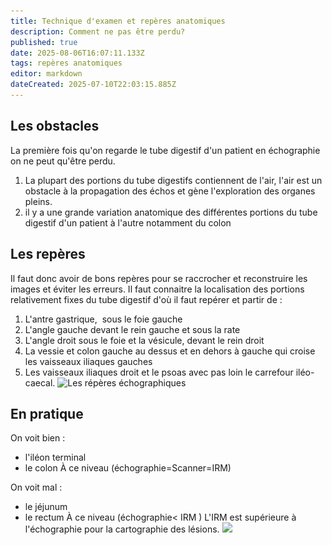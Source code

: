 ```yaml
---
title: Technique d'examen et repères anatomiques
description: Comment ne pas être perdu?
published: true
date: 2025-08-06T16:07:11.133Z
tags: repères anatomiques
editor: markdown
dateCreated: 2025-07-10T22:03:15.885Z
---
```


## Les obstacles

La première fois qu'on regarde le tube digestif d'un patient en échographie on ne peut qu'être perdu.

1.  La plupart des portions du tube digestifs contiennent de l'air, l'air est un obstacle à la propagation des échos et gène l'exploration des organes pleins.
2.  il y a une grande variation anatomique des différentes portions du tube digestif d'un patient à l'autre notamment du colon

## Les repères 


Il faut donc avoir de bons repères pour se raccrocher et reconstruire les images et éviter les erreurs.
Il faut connaitre la localisation des portions relativement fixes du tube digestif d'où il faut repérer et partir de :
1.  L'antre gastrique,  sous le foie gauche
2.  L'angle gauche devant le rein gauche et sous la rate
3.  L'angle droit sous le foie et la vésicule, devant le rein droit
4.  La vessie et colon gauche au dessus et en dehors à gauche qui croise les vaisseaux iliaques gauches
5.  Les vaisseaux iliaques droit et le psoas avec pas loin le carrefour iléo-caecal. ![Les répères échographiques](/schémas/les_repères_échographiques.jpg) 

## En pratique


On voit bien :
-   l'iléon terminal
-   le colon
À ce niveau (échographie=Scanner=IRM)

On voit mal :
-   le jéjunum
-   le rectum
À ce niveau (échographie< IRM )
L'IRM est supérieure à l'échographie pour la cartographie des lésions.  ![](/schémas/schéma_colon-grèle.jpg)
